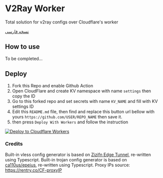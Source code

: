 # V2Ray Worker
 Total solution for v2ray configs over Cloudflare's worker

[نسخه فارسی](https://github.com/vfarid/v2ray-worker/blob/main/README-fa.md)

## How to use

To be completed...

## Deploy 
 1. Fork this Repo and enable Github Action
 2. Open CloudFlare and create KV namespace with name `settings` then copy the ID
 3. Go to this forked repo and set secrets with name `KV_NAME` and fill with KV settings ID
 4. Edit this `README.md` file, then find and replace this button url bellow with yours `https://github.com/USER/REPO_NAME` then save it.
 4. then press `Deploy With Workers` and follow the instruction

[![Deploy to Cloudflare Workers](https://deploy.workers.cloudflare.com/button)](https://deploy.workers.cloudflare.com/?url=https://github.com/Aminxansari/v2ray-worker)

### Credits
Built-in vless config generator is based on [Zizifn Edge Tunnel](https://github.com/zizifn/edgetunnel), re-written using Typescript.
Built-in trojan config generator is based on [ca110us/epeius](https://github.com/ca110us/epeius/tree/main), re-written using Typescript.
Proxy IPs source: https://rentry.co/CF-proxyIP

